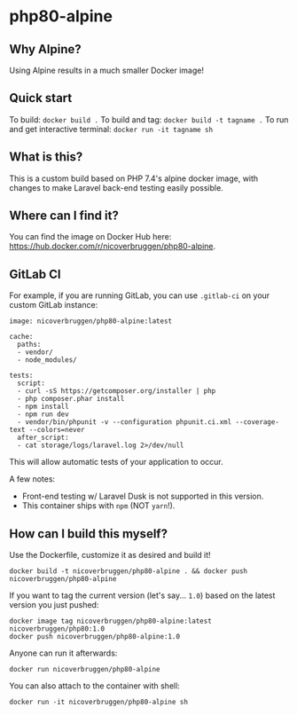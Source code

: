 # php80-alpine

## Why Alpine?

Using Alpine results in a much smaller Docker image!

## Quick start

To build: `docker build .`
To build and tag: `docker build -t tagname .`
To run and get interactive terminal: `docker run -it tagname sh`

## What is this?

This is a custom build based on PHP 7.4's alpine docker image, with changes to make Laravel back-end testing easily possible.

## Where can I find it?

You can find the image on Docker Hub here: https://hub.docker.com/r/nicoverbruggen/php80-alpine.

## GitLab CI

For example, if you are running GitLab, you can use `.gitlab-ci` on your custom GitLab instance:

```
image: nicoverbruggen/php80-alpine:latest

cache:
  paths:
  - vendor/
  - node_modules/

tests:
  script:
  - curl -sS https://getcomposer.org/installer | php
  - php composer.phar install
  - npm install
  - npm run dev
  - vendor/bin/phpunit -v --configuration phpunit.ci.xml --coverage-text --colors=never
  after_script:
  - cat storage/logs/laravel.log 2>/dev/null
```

This will allow automatic tests of your application to occur.

A few notes:

- Front-end testing w/ Laravel Dusk is not supported in this version.
- This container ships with `npm` (NOT `yarn`!).

## How can I build this myself?

Use the Dockerfile, customize it as desired and build it!

    docker build -t nicoverbruggen/php80-alpine . && docker push nicoverbruggen/php80-alpine

If you want to tag the current version (let's say... `1.0`) based on the latest version you just pushed:

    docker image tag nicoverbruggen/php80-alpine:latest nicoverbruggen/php80:1.0
    docker push nicoverbruggen/php80-alpine:1.0

Anyone can run it afterwards:

    docker run nicoverbruggen/php80-alpine

You can also attach to the container with shell:

    docker run -it nicoverbruggen/php80-alpine sh
